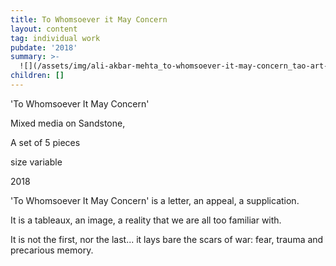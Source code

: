 ```yaml
---
title: To Whomsoever it May Concern
layout: content
tag: individual work
pubdate: '2018'
summary: >-
  ![](/assets/img/ali-akbar-mehta_to-whomsoever-it-may-concern_tao-art-gallery_cc_2018.jpg)
children: []
---
```

'To Whomsoever It May Concern'

Mixed media on Sandstone,

A set of 5 pieces

size variable

2018

'To Whomsoever It May Concern' is a letter, an appeal, a supplication.

It is a tableaux, an image, a reality that we are all too familiar with.

It is not the first, nor the last... it lays bare the scars of war: fear, trauma and precarious memory.
